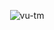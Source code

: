<p align="center"> 
	<img src="https://komarev.com/ghpvc/?username=vu-tm&label=Profile%20views&color=0e75b6&style=flat-square" alt="vu-tm" /> 
</p>
